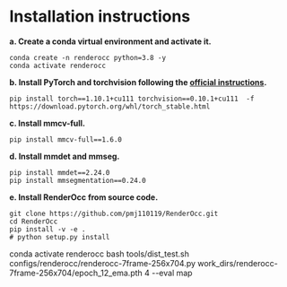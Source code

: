 # Installation instructions

**a. Create a conda virtual environment and activate it.**

```shell
conda create -n renderocc python=3.8 -y
conda activate renderocc
```

**b. Install PyTorch and torchvision following the [official instructions](https://pytorch.org/).**

```shell
pip install torch==1.10.1+cu111 torchvision==0.10.1+cu111  -f https://download.pytorch.org/whl/torch_stable.html
```

**c. Install mmcv-full.**

```shell
pip install mmcv-full==1.6.0
```

**d. Install mmdet and mmseg.**

```shell
pip install mmdet==2.24.0
pip install mmsegmentation==0.24.0
```

**e. Install RenderOcc from source code.**

```shell
git clone https://github.com/pmj110119/RenderOcc.git
cd RenderOcc
pip install -v -e .
# python setup.py install
```



conda activate renderocc
bash tools/dist_test.sh configs/renderocc/renderocc-7frame-256x704.py work_dirs/renderocc-7frame-256x704/epoch_12_ema.pth  4  --eval map

